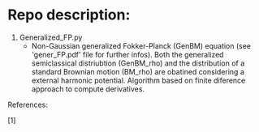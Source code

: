 # Repo description:

1. Generalized_FP.py
	- Non-Gaussian generalized Fokker-Planck (GenBM) equation (see 'gener_FP.pdf' file for further infos). Both the generalized semiclassical distriubtion (GenBM_rho) and the distribution of a standard Brownian motion (BM_rho) are obatined considering a external harmonic potential. Algorithm based on finite diference approach to compute derivatives.
	
References:

[1] 
